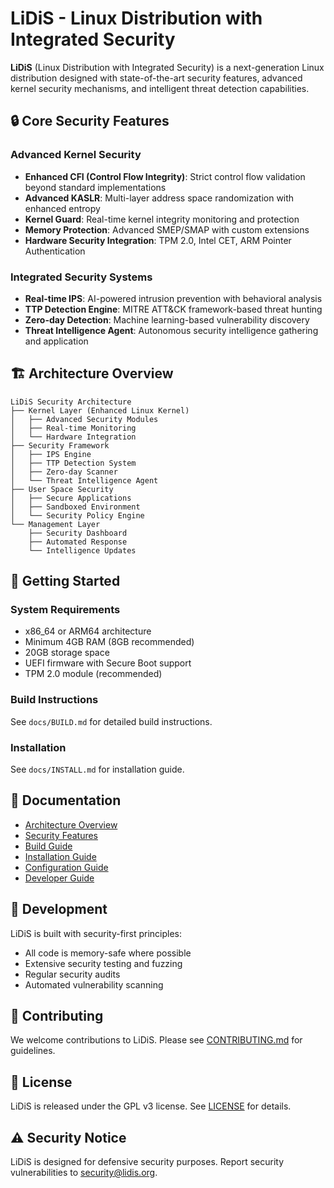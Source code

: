 # LiDiS - Linux Distribution with Integrated Security

**LiDiS** (Linux Distribution with Integrated Security) is a next-generation Linux distribution designed with state-of-the-art security features, advanced kernel security mechanisms, and intelligent threat detection capabilities.

## 🔒 Core Security Features

### Advanced Kernel Security
- **Enhanced CFI (Control Flow Integrity)**: Strict control flow validation beyond standard implementations
- **Advanced KASLR**: Multi-layer address space randomization with enhanced entropy
- **Kernel Guard**: Real-time kernel integrity monitoring and protection
- **Memory Protection**: Advanced SMEP/SMAP with custom extensions
- **Hardware Security Integration**: TPM 2.0, Intel CET, ARM Pointer Authentication

### Integrated Security Systems
- **Real-time IPS**: AI-powered intrusion prevention with behavioral analysis
- **TTP Detection Engine**: MITRE ATT&CK framework-based threat hunting
- **Zero-day Detection**: Machine learning-based vulnerability discovery
- **Threat Intelligence Agent**: Autonomous security intelligence gathering and application

## 🏗️ Architecture Overview

```
LiDiS Security Architecture
├── Kernel Layer (Enhanced Linux Kernel)
│   ├── Advanced Security Modules
│   ├── Real-time Monitoring
│   └── Hardware Integration
├── Security Framework
│   ├── IPS Engine
│   ├── TTP Detection System
│   ├── Zero-day Scanner
│   └── Threat Intelligence Agent
├── User Space Security
│   ├── Secure Applications
│   ├── Sandboxed Environment
│   └── Security Policy Engine
└── Management Layer
    ├── Security Dashboard
    ├── Automated Response
    └── Intelligence Updates
```

## 🚀 Getting Started

### System Requirements
- x86_64 or ARM64 architecture
- Minimum 4GB RAM (8GB recommended)
- 20GB storage space
- UEFI firmware with Secure Boot support
- TPM 2.0 module (recommended)

### Build Instructions
See `docs/BUILD.md` for detailed build instructions.

### Installation
See `docs/INSTALL.md` for installation guide.

## 📖 Documentation

- [Architecture Overview](docs/ARCHITECTURE.md)
- [Security Features](docs/SECURITY.md)
- [Build Guide](docs/BUILD.md)
- [Installation Guide](docs/INSTALL.md)
- [Configuration Guide](docs/CONFIGURATION.md)
- [Developer Guide](docs/DEVELOPMENT.md)

## 🔧 Development

LiDiS is built with security-first principles:
- All code is memory-safe where possible
- Extensive security testing and fuzzing
- Regular security audits
- Automated vulnerability scanning

## 🤝 Contributing

We welcome contributions to LiDiS. Please see [CONTRIBUTING.md](CONTRIBUTING.md) for guidelines.

## 📄 License

LiDiS is released under the GPL v3 license. See [LICENSE](LICENSE) for details.

## ⚠️ Security Notice

LiDiS is designed for defensive security purposes. Report security vulnerabilities to security@lidis.org.